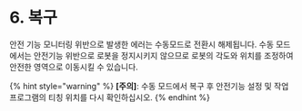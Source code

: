 ﻿# 6. 복구

 안전 기능 모니터링 위반으로 발생한 에러는 수동모드로 전환시 해제됩니다. 수동 모드에서는 안전기능 위반으로 로봇을 정지시키지 않으므로 로봇의 각도와 위치를 조정하여 안전한 영역으로 이동시킬 수 있습니다.


{% hint style="warning" %}
**\[주의]**: 수동 모드에서 복구 후 안전기능 설정 및 작업 프로그램의 티칭 위치를 다시 확인하십시오.
{% endhint %}
